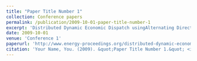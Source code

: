 ```yaml
---
title: "Paper Title Number 1"
collection: Conference papers
permalink: /publication/2009-10-01-paper-title-number-1
excerpt: 'Distributed Dynamic Economic Dispatch usingAlternating Direction Method of Multipliers'
date: 2009-10-01
venue: 'Conference 1'
paperurl: 'http://www.energy-proceedings.org/distributed-dynamic-economic-dispatch-using-alternating-direction-method-of-multipliers/'
citation: 'Your Name, You. (2009). &quot;Paper Title Number 1.&quot; <i>Journal 1</i>. 1(1).'
---
```




